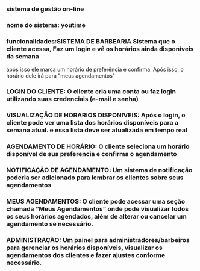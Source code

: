 ### sistema de gestão on-line 

### nome do sistema: youtime

### funcionalidades:SISTEMA DE BARBEARIA Sistema que o cliente acessa, Faz um login e vê os horários ainda disponíveis da semana
 após isso ele marca um horário de preferência e confirma. Após isso, o horário dele irá para "meus agendamentos"

### LOGIN DO CLIENTE: O cliente cria uma conta ou faz login utilizando suas credenciais (e-mail e senha)

### VISUALIZAÇÃO DE HORARIOS DISPONIVEIS: Após o login, o cliente pode ver uma lista dos horários disponíveis para a semana atual. e essa lista deve ser atualizada em tempo real

### AGENDAMENTO DE HORÁRIO: O cliente seleciona um horário disponível de sua preferencia e confirma o agendamento

### NOTIFICAÇÃO DE AGENDAMENTO: Um sistema de notificação poderia ser adicionado para lembrar os clientes sobre seus agendamentos

### MEUS AGENDAMENTOS: O cliente pode acessar uma seção chamada “Meus Agendamentos” onde pode visualizar todos os seus horários agendados, além de alterar ou cancelar um agendamento se necessário.

### ADMINISTRAÇÃO: Um painel para administradores/barbeiros para gerenciar os horários disponíveis, visualizar os agendamentos dos clientes e fazer ajustes conforme necessário.